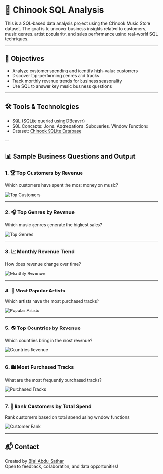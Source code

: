 # 🎵 Chinook SQL Analysis

This is a SQL-based data analysis project using the Chinook Music Store dataset. The goal is to uncover business insights related to customers, music genres, artist popularity, and sales performance using real-world SQL techniques.

---

## 📌 Objectives

- Analyze customer spending and identify high-value customers  
- Discover top-performing genres and tracks  
- Track monthly revenue trends for business seasonality  
- Use SQL to answer key music business questions

---

## 🛠️ Tools & Technologies

- SQL (SQLite queried using DBeaver)
- SQL Concepts: Joins, Aggregations, Subqueries, Window Functions
- Dataset: [Chinook SQLite Database](https://github.com/lerocha/chinook-database)

--

## 📊 Sample Business Questions and Output

### 1. 🏆 Top Customers by Revenue
Which customers have spent the most money on music?

![Top Customers](screenshots/01_top_customers_by_revenue.png)

---

### 2. 🎧 Top Genres by Revenue
Which music genres generate the highest sales?

![Top Genres](screenshots/02_top_genres_by_revenue.png)

---

### 3. 📈 Monthly Revenue Trend
How does revenue change over time?

![Monthly Revenue](screenshots/03_monthly_revenue_trend.png)

---

### 4. 🎤 Most Popular Artists
Which artists have the most purchased tracks?

![Popular Artists](screenshots/04_most_popular_artists.png)

---

### 5. 🌎 Top Countries by Revenue
Which countries bring in the most revenue?

![Countries Revenue](screenshots/05_top_countries_by_revenue.png)

---

### 6. 🛍️ Most Purchased Tracks
What are the most frequently purchased tracks?

![Purchased Tracks](screenshots/06_most_purchased_tracks.png)

---

### 7. 🧠 Rank Customers by Total Spend
Rank customers based on total spend using window functions.

![Customer Rank](screenshots/07_rank_customers_by_spending.png)

---



## 📬 Contact

Created by [Bilal Abdul Sathar](https://www.linkedin.com/in/bilalas/)  
Open to feedback, collaboration, and data opportunities!
